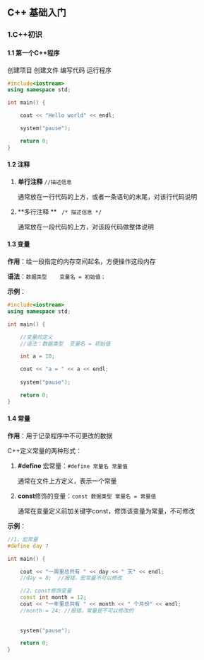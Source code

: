 ## C++ 基础入门

### 1.C++初识

#### 1.1 第一个C++程序

创建项目
创建文件
编写代码
运行程序

```c++
#include<iostream>
using namespace std;

int main() {

	cout << "Hello world" << endl;

	system("pause");

	return 0;
}
```



#### 1.2 注释

1. **单行注释**	`//描述信息`

   通常放在一行代码的上方，或者一条语句的末尾，对该行代码说明

2. **多行注释 **  ` /* 描述信息 */`

   通常放在一段代码的上方，对该段代码做整体说明



#### 1.3 变量

**作用**：给一段指定的内存空间起名，方便操作这段内存

**语法**：`数据类型	变量名 = 初始值；`

**示例**：

```c++
#include<iostream>
using namespace std;

int main() {

	//变量的定义
	//语法：数据类型  变量名 = 初始值

	int a = 10;

	cout << "a = " << a << endl;
	
	system("pause");

	return 0;
}
```



#### 1.4 常量

**作用**：用于记录程序中不可更改的数据

C++定义常量的两种形式：

1. **#define** 宏常量：`#define 常量名 常量值`

   通常在文件上方定义，表示一个常量

2. **const**修饰的变量：`const 数据类型 常量名 = 常量值`

   通常在变量定义前加关键字const，修饰该变量为常量，不可修改

**示例**：

```c++
//1、宏常量
#define day 7

int main() {

	cout << "一周里总共有 " << day << " 天" << endl;
	//day = 8;  //报错，宏常量不可以修改

	//2、const修饰变量
	const int month = 12;
	cout << "一年里总共有 " << month << " 个月份" << endl;
	//month = 24; //报错，常量是不可以修改的
	
	
	system("pause");

	return 0;
}
```

